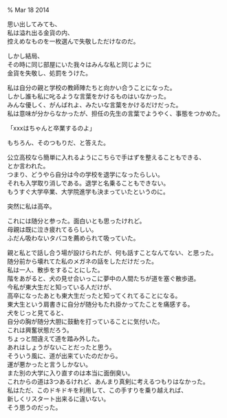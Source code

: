 % Mar 18 2014

思い出してみても、  
私は溢れ出る金貨の内、  
控えめなものを一枚選んで失敬しただけなのだ。  

しかし結局、  
その時に同じ部屋にいた我々はみんな私と同じように  
金貨を失敬し、処罰をうけた。  

私は自分の親と学校の教師陣たちと向かい合うことになった。  
しかし誰も私に叱るような言葉をかけるものはいなかった。  
みんな優しく、がんばれよ、みたいな言葉をかけるだけだった。  
私は意味が分からなかったが、担任の先生の言葉でようやく、事態をつかめた。  

「xxxはちゃんと卒業するのよ」  

もちろん、そのつもりだ、と答えた。  

公立高校なら簡単に入れるようにこちらで手はずを整えることもできる、  
とか言われた。  
つまり、どうやら自分は今の学校を退学になったらしい。  
それも入学取り消しである。退学と名乗ることもできない。  
もうすぐ大学卒業、大学院進学も決まっていたというのに。  

突然に私は高卒。  

これには随分と参った。面白いとも思ったけれど。  
母親は既に泣き疲れてるらしい。  
ふだん吸わないタバコを薦められて吸っていた。  

親と私とで話し合う場が設けられたが、何も話すことなんてない、と思った。  
随分前から壊れてた私のメガネの話をしただけだった。  
私は一人、散歩をすることにした。  
階をあがると、犬の見せ合いっこに夢中の人間たちが道を塞ぐ散歩道。  
今私が東大生だと知っている人だけが、  
高卒になったあとも東大生だったと知ってくれてることになる。  
東大生という肩書きに自分が随分もたれ掛かってたことを痛感する。  
犬をじっと見てると、  
自分の胸が随分大胆に鼓動を打っていることに気付いた。  
これは興奮状態だろう。  
ちょっと間違えて道を踏み外した。  
あれはしょうがないことだったと思う。  
そういう風に、道が出来ていたのだから。  
運が悪かったと言うしかない。  
また別の大学に入り直すのは本当に面倒臭い。  
これからの道は3つあるけれど、あんまり真剣に考えるつもりはなかった。  
私はただ、このドキドキを利用して、この手すりを乗り越えれば、  
新しくリスタート出来るに違いない。  
そう思うのだった。  
